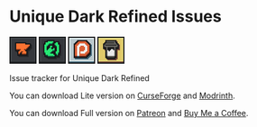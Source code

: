 # Unique Dark Refined Issues

[![Unique Dark Refined on CurseForge](https://github.com/AmongstReality/amongstrealitys-badges/blob/main/compact/curseforge@2x.png?raw=true)](https://www.curseforge.com/minecraft/texture-packs/unique-dark-refined)
[![Unique Dark Refined on Modrinth](https://github.com/AmongstReality/amongstrealitys-badges/blob/main/compact/modrinth@2x.png?raw=true)](https://modrinth.com/resourcepack/unique-dark-refined)
[![amongstreality on Patreon](https://github.com/AmongstReality/amongstrealitys-badges/blob/main/compact/patreon@2x.png?raw=true)](https://www.patreon.com/c/AmongstReality)
[![amongstreality on Buy Me a Coffee](https://github.com/AmongstReality/amongstrealitys-badges/blob/main/compact/bmc@2x.png?raw=true)](https://buymeacoffee.com/amongstreality)

Issue tracker for Unique Dark Refined

You can download Lite version on [CurseForge](https://www.curseforge.com/minecraft/texture-packs/unique-dark-refined) and [Modrinth](https://modrinth.com/resourcepack/unique-dark-refined).

You can download Full version on [Patreon](https://www.patreon.com/amongstreality) and [Buy Me a Coffee](https://buymeacoffee.com/amongstreality).
